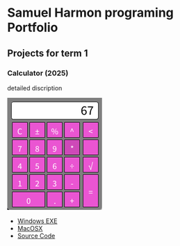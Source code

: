 # Samuel Harmon programing Portfolio

## Projects for term 1

### Calculator (2025)

detailed discription

![Running Calculator](https://github.com/BOBJORGANSAM/Portfolio-SCHOOL-SAM/blob/main/images/Calculator.png?raw=true)

* [Windows EXE](https://github.com/BOBJORGANSAM/Portfolio-SCHOOL-SAM/blob/main/src/Calculator/windows-amd64.zip)
* [MacOSX](https://github.com/BOBJORGANSAM/Portfolio-SCHOOL-SAM/blob/main/src/Calculator/macos-aarch64.zip)
* [Source Code](https://github.com/BOBJORGANSAM/Portfolio-SCHOOL-SAM/tree/main/src/Calculator)
